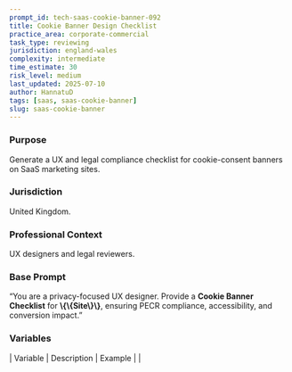 ```yaml
---
prompt_id: tech-saas-cookie-banner-092
title: Cookie Banner Design Checklist
practice_area: corporate-commercial
task_type: reviewing
jurisdiction: england-wales
complexity: intermediate
time_estimate: 30
risk_level: medium
last_updated: 2025-07-10
author: HannatuD
tags: [saas, saas-cookie-banner]
slug: saas-cookie-banner
---
```


### Purpose  
Generate a UX and legal compliance checklist for cookie-consent banners on SaaS marketing sites.

### Jurisdiction  
United Kingdom.

### Professional Context  
UX designers and legal reviewers.

### Base Prompt  
“You are a privacy-focused UX designer. Provide a **Cookie Banner Checklist** for **\\{\\{Site\\}\\}**, ensuring PECR compliance, accessibility, and conversion impact.”

### Variables  
| Variable | Description | Example |
|
